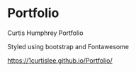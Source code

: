 # Portfolio
Curtis Humphrey Portfolio

Styled using bootstrap and Fontawesome

https://1curtislee.github.io/Portfolio/

